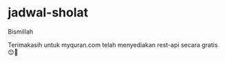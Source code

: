 # jadwal-sholat
Bismillah

Terimakasih untuk myquran.com telah menyediakan rest-api secara gratis 😊🙌
